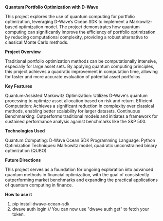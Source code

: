 **Quantum Portfolio Optimization with D-Wave**

This project explores the use of quantum computing for portfolio optimization, leveraging D-Wave’s Ocean SDK to implement a Markowitz-based optimization model. The project demonstrates how quantum computing can significantly improve the efficiency of portfolio optimization by reducing computational complexity, providing a robust alternative to classical Monte Carlo methods.

**Project Overview**

Traditional portfolio optimization methods can be computationally intensive, especially for large asset sets. By applying quantum computing principles, this project achieves a quadratic improvement in computation time, allowing for faster and more accurate evaluation of potential asset portfolios.

**Key Features**

Quantum-Assisted Markowitz Optimization: Utilizes D-Wave's quantum processing to optimize asset allocation based on risk and return.
Efficient Computation: Achieves a significant reduction in complexity over classical methods, enabling better scalability for larger datasets.
Continuous Benchmarking: Outperforms traditional models and initiates a framework for sustained performance analysis against benchmarks like the S&P 500.

**Technologies Used**

Quantum Computing: D-Wave Ocean SDK
Programming Language: Python
Optimization Techniques: Markowitz model, quadratic unconstrained binary optimization (QUBO)

**Future Directions**

This project serves as a foundation for ongoing exploration into advanced quantum methods in financial optimization, with the goal of consistently outperforming market benchmarks and expanding the practical applications of quantum computing in finance.


**How to use it**

1. pip install dwave-ocean-sdk
2. dwave auth login 
// You can now use "dwave auth get" to fetch your token.
